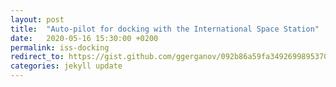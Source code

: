 ```yaml
---
layout: post
title:  "Auto-pilot for docking with the International Space Station"
date:   2020-05-16 15:30:00 +0200
permalink: iss-docking
redirect_to: https://gist.github.com/ggerganov/092b86a59fa34926998953701ae22ca1
categories: jekyll update
---
```


